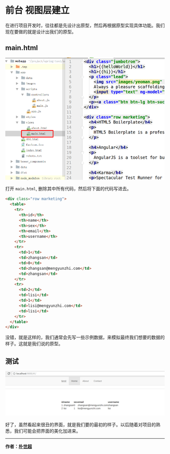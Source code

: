 # 前台 视图层建立

在进行项目开发时，往往都是先设计出原型，然后再根据原型实现具体功能。我们现在要做的就是设计出我们的原型。

## main.html

![main.html](image/2017-10-28.2.png)

打开 `main.html`, 删除其中所有代码，然后将下面的代码写进去。

```html
<div class="row marketing">
  <table>
    <tr>
      <th>id</th>
      <th>name</th>
      <th>sex</th>
      <th>email</th>
      <th>username</th>
    </tr>
    <tr>
      <td>1</td>
      <td>zhangsan</td>
      <td>0</td>
      <td>zhangsan@mengyunzhi.com</td>
      <td>zhangsan</td>
    </tr>
    <tr>
      <td>2</td>
      <td>lisi</td>
      <td>1</td>
      <td>lisi@mengyunzhi.com</td>
      <td>lisi</td>
    </tr>
  </table>
</div>
```

没错，就是这样的，我们通常会先写一些示例数据，来模拟最终我们想要的数据的样子。这就是我们说的原型。

## 测试

![result](image/2017-10-28.1.png)

好了，虽然看起来很丑的界面，就是我们要的最初的样子。以后随着对项目的熟悉，我们可能会把界面的美化加进来。

--------------
**作者：[朴世超](www.mengyunzhi.cn)**

